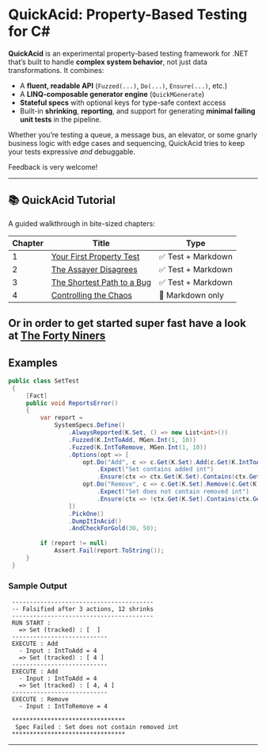 # QuickAcid: Property-Based Testing for C# 

**QuickAcid** is an experimental property-based testing framework for .NET that’s built to handle **complex system behavior**, not just data transformations. It combines:

- A **fluent, readable API** (`Fuzzed(...)`, `Do(...)`, `Ensure(...)`, etc.)
- A **LINQ-composable generator engine** (`QuickMGenerate`)
- **Stateful specs** with optional keys for type-safe context access
- Built-in **shrinking**, **reporting**, and support for generating **minimal failing unit tests** in the pipeline.

Whether you’re testing a queue, a message bus, an elevator, or some gnarly business logic with edge cases and sequencing, QuickAcid tries to keep your tests expressive *and* debuggable.

Feedback is very welcome!

---

## 📚 QuickAcid Tutorial

A guided walkthrough in bite-sized chapters:

| Chapter | Title                             | Type        |
|---------|-----------------------------------|-------------|
| 1       | [Your First Property Test](https://github.com/kilfour/QuickAcid/blob/master/QuickAcid.Examples/Tutorial/Chapter1.YourFirstPropertyTest/About.md) | ✅ Test + Markdown |
| 2       | [The Assayer Disagrees](https://github.com/kilfour/QuickAcid/blob/master/QuickAcid.Examples/Tutorial/Chapter2.SneakyBugs/About.md)       | ✅ Test + Markdown |
| 3       | [The Shortest Path to a Bug](https://github.com/kilfour/QuickAcid/blob/master/QuickAcid.Examples/Tutorial/Chapter3.TheShortestPathtoaBug/About.md) | ✅ Test + Markdown |
| 4       | [Controlling the Chaos](https://github.com/kilfour/QuickAcid/blob/master/QuickAcid.Examples/Tutorial/Chapter4.ControllingTheChaos/About.md)        | 📄 Markdown only   |

Or in order to get started **super fast** have a look at [The Forty Niners](https://github.com/kilfour/QuickAcid/blob/master/QuickAcid.TheFortyNiners/README.md)
---

## Examples

```csharp
public class SetTest
 {
     [Fact]
     public void ReportsError()
     {
         var report =
             SystemSpecs.Define()
                 .AlwaysReported(K.Set, () => new List<int>())
                 .Fuzzed(K.IntToAdd, MGen.Int(1, 10))
                 .Fuzzed(K.IntToRemove, MGen.Int(1, 10))
                 .Options(opt => [
                     opt.Do("Add", c => c.Get(K.Set).Add(c.Get(K.IntToAdd)))
                         .Expect("Set contains added int")
                         .Ensure(ctx => ctx.Get(K.Set).Contains(ctx.Get(K.IntToAdd))),
                     opt.Do("Remove", c => c.Get(K.Set).Remove(c.Get(K.IntToRemove)))
                         .Expect("Set does not contain removed int")
                         .Ensure(ctx => !ctx.Get(K.Set).Contains(ctx.Get(K.IntToRemove)))
                 ])
                 .PickOne()
                 .DumpItInAcid()
                 .AndCheckForGold(30, 50);
 
         if (report != null)
             Assert.Fail(report.ToString());
     }
 }
```

### Sample Output

```
 ----------------------------------------
 -- Falsified after 3 actions, 12 shrinks
 ----------------------------------------
 RUN START :
   => Set (tracked) : [  ]
 ---------------------------
 EXECUTE : Add
   - Input : IntToAdd = 4
   => Set (tracked) : [ 4 ]
 ---------------------------
 EXECUTE : Add
   - Input : IntToAdd = 4
   => Set (tracked) : [ 4, 4 ]
 ---------------------------
 EXECUTE : Remove
   - Input : IntToRemove = 4

 ********************************
  Spec Failed : Set does not contain removed int
 ********************************
```

---



